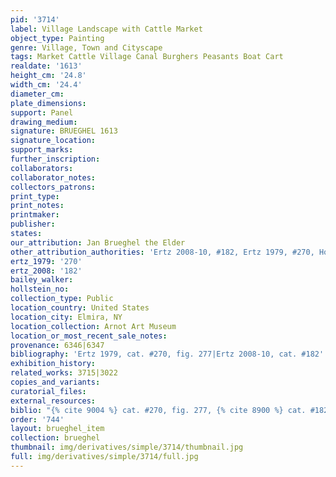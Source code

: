 ```yaml
---
pid: '3714'
label: Village Landscape with Cattle Market
object_type: Painting
genre: Village, Town and Cityscape
tags: Market Cattle Village Canal Burghers Peasants Boat Cart
realdate: '1613'
height_cm: '24.8'
width_cm: '24.4'
diameter_cm: 
plate_dimensions: 
support: Panel
drawing_medium: 
signature: BRUEGHEL 1613
signature_location: 
support_marks: 
further_inscription: 
collaborators: 
collaborator_notes: 
collectors_patrons: 
print_type: 
print_notes: 
printmaker: 
publisher: 
states: 
our_attribution: Jan Brueghel the Elder
other_attribution_authorities: 'Ertz 2008-10, #182, Ertz 1979, #270, Honig database'
ertz_1979: '270'
ertz_2008: '182'
bailey_walker: 
hollstein_no: 
collection_type: Public
location_country: United States
location_city: Elmira, NY
location_collection: Arnot Art Museum
location_or_most_recent_sale_notes: 
provenance: 6346|6347
bibliography: 'Ertz 1979, cat. #270, fig. 277|Ertz 2008-10, cat. #182'
exhibition_history: 
related_works: 3715|3022
copies_and_variants: 
curatorial_files: 
external_resources: 
biblio: "{% cite 9004 %} cat. #270, fig. 277, {% cite 8900 %} cat. #182"
order: '744'
layout: brueghel_item
collection: brueghel
thumbnail: img/derivatives/simple/3714/thumbnail.jpg
full: img/derivatives/simple/3714/full.jpg
---
```

